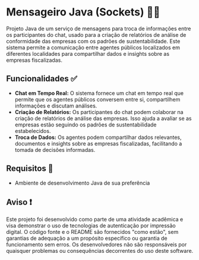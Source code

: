 # Mensageiro Java (Sockets) 📨🔌

Projeto Java de um serviço de mensagens para troca de informações entre os participantes do chat, usado para a criação de relatórios de análise de conformidade das empresas com os padrões de sustentabilidade. Este sistema permite a comunicação entre agentes públicos localizados em diferentes localidades para compartilhar dados e insights sobre as empresas fiscalizadas.

## Funcionalidades ✅

- **Chat em Tempo Real:** O sistema fornece um chat em tempo real que permite que os agentes públicos conversem entre si, compartilhem informações e discutam análises.
- **Criação de Relatórios:** Os participantes do chat podem colaborar na criação de relatórios de análise das empresas. Isso ajuda a avaliar se as empresas estão seguindo os padrões de sustentabilidade estabelecidos.
- **Troca de Dados:** Os agentes podem compartilhar dados relevantes, documentos e insights sobre as empresas fiscalizadas, facilitando a tomada de decisões informadas.

## Requisitos 📝

- Ambiente de desenvolvimento Java de sua preferência

## Aviso ❗

Este projeto foi desenvolvido como parte de uma atividade acadêmica e visa demonstrar o uso de tecnologias de autenticação por impressão digital. O código fonte e o README são fornecidos "como estão", sem garantias de adequação a um propósito específico ou garantia de funcionamento sem erros. Os desenvolvedores não são responsáveis por quaisquer problemas ou consequências decorrentes do uso deste software.
